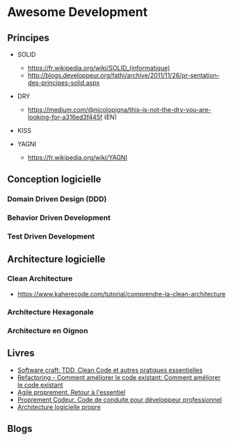 # Awesome Development

## Principes

- SOLID
    - https://fr.wikipedia.org/wiki/SOLID_(informatique)
    - http://blogs.developpeur.org/fathi/archive/2011/11/26/pr-sentation-des-principes-solid.aspx

- DRY
    - https://medium.com/@nicolopigna/this-is-not-the-dry-you-are-looking-for-a316ed3f445f (EN)

- KISS

- YAGNI
    - https://fr.wikipedia.org/wiki/YAGNI

## Conception logicielle

### Domain Driven Design (DDD)

### Behavior Driven Development

### Test Driven Development


## Architecture logicielle

### Clean Architecture

- https://www.kaherecode.com/tutorial/comprendre-la-clean-architecture

### Architecture Hexagonale

### Architecture en Oignon

## Livres

- [Software craft: TDD, Clean Code et autres pratiques essentielles](https://www.amazon.fr/gp/product/2100825208/)
- [Refactoring - Comment améliorer le code existant: Comment améliorer le code existant](https://www.amazon.fr/gp/product/2100801163)
- [Agile proprement. Retour à l'essentiel](https://www.amazon.fr/gp/product/2326002865)
- [Proprement Codeur. Code de conduite pour développeur professionnel](https://www.amazon.fr/gp/product/232600289X)
- [Architecture logicielle propre](https://www.amazon.fr/gp/product/2326002679)

## Blogs

